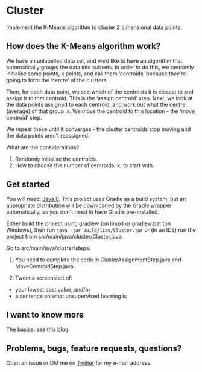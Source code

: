 # Cluster

Implement the K-Means algorithm to cluster 2 dimensional data points.

## How does the K-Means algorithm work?

We have an unlabelled data set, and we’d like to have an algorithm that automatically groups the data into subsets. 
In order to do this, we randomly initialise some points, k points, and call them ‘centroids’ because they’re going to form the ‘centre’ of the clusters.

Then, for each data point, we see which of the centroids it is closest to and assign it to that centroid.
This is the ‘assign centroid’ step.
Next, we look at the data points assigned to each centroid, and work out what the centre (average) of that group is. We move the centroid to this location - the ‘move centroid’ step.

We repeat these until it converges - the cluster centroids stop moving and the data points aren’t reassigned.

What are the considerations?
1. Randomly initialise the centroids.
2. How to choose the number of centroids, k, to start with.

## Get started

You will need: [Java 8](http://www.oracle.com/technetwork/java/javase/downloads/jdk8-downloads-2133151.html). This project uses Gradle as a build system, but an appropriate distribution will be downloaded by the Gradle wrapper automatically, so you don't need to have Gradle pre-installed.

Either build the project using gradlew (on linux) or gradlew.bat (on Windows), then run `java -jar build/libs/Cluster.jar` or (in an IDE) run the project from src/main/java/cluster/Cluster.java.

Go to src/main/java/cluster/steps. 

1. You need to complete the code in ClusterAssignmentStep.java and MoveCentroidStep.java.

2. Tweet a screenshot of: 
 - your lowest cost value, and/or
 - a sentence on what unsupervised learning is
 
## I want to know more

The basics: [see this blog](https://home.deib.polimi.it/matteucc/Clustering/tutorial_html/kmeans.html).

## Problems, bugs, feature requests, questions?

Open an issue or DM me on [Twitter](https://twitter.com/katharineCodes) for my e-mail address.
